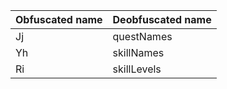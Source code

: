 |Obfuscated name|Deobfuscated name|
|---------------|-----------------|
|Jj             |questNames       |
|Yh             |skillNames       |
|Ri             |skillLevels      |